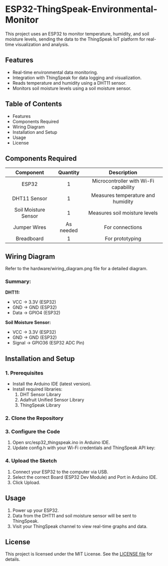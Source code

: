 # ESP32-ThingSpeak-Environmental-Monitor
This project uses an ESP32 to monitor temperature, humidity, and soil moisture levels, sending the data to the ThingSpeak IoT platform for real-time visualization and analysis.

## Features
- Real-time environmental data monitoring.
- Integration with ThingSpeak for data logging and visualization.
- Reads temperature and humidity using a DHT11 sensor.
- Monitors soil moisture levels using a soil moisture sensor.

## Table of Contents
- Features
- Components Required
- Wiring Diagram
- Installation and Setup
- Usage
- License

## Components Required

|       Component      |  Quantity |              Description              |
|:--------------------:|:---------:|:-------------------------------------:|
| ESP32                | 1         | Microcontroller with Wi-Fi capability |
| DHT11 Sensor         | 1         | Measures temperature and humidity     |
| Soil Moisture Sensor | 1         | Measures soil moisture levels         |
| Jumper Wires         | As needed | For connections                       |
| Breadboard           | 1         | For prototyping                       |

## Wiring Diagram
Refer to the hardware/wiring_diagram.png file for a detailed diagram.

### Summary:

**DHT11:**

- VCC → 3.3V (ESP32)
- GND → GND (ESP32)
- Data → GPIO4 (ESP32)

**Soil Moisture Sensor:**

- VCC → 3.3V (ESP32)
- GND → GND (ESP32)
- Signal → GPIO36 (ESP32 ADC Pin)

## Installation and Setup
### 1. Prerequisites
- Install the Arduino IDE (latest version).
- Install required libraries:
    1. DHT Sensor Library
    2. Adafruit Unified Sensor Library
    3. ThingSpeak Library

### 2. Clone the Repository

### 3. Configure the Code
1. Open src/esp32_thingspeak.ino in Arduino IDE.
2. Update config.h with your Wi-Fi credentials and ThingSpeak API key:

### 4. Upload the Sketch
1. Connect your ESP32 to the computer via USB.
2. Select the correct Board (ESP32 Dev Module) and Port in Arduino IDE.
3. Click Upload.

## Usage
1. Power up your ESP32.
2. Data from the DHT11 and soil moisture sensor will be sent to ThingSpeak.
3. Visit your ThingSpeak channel to view real-time graphs and data.

## License
This project is licensed under the MIT License. See the [LICENSE file](LICENSE) for details.


